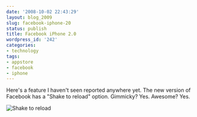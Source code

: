 ```yaml
---
date: '2008-10-02 22:43:29'
layout: blog_2009
slug: facebook-iphone-20
status: publish
title: Facebook iPhone 2.0
wordpress_id: '242'
categories:
- technology
tags:
- appstore
- facebook
- iphone
---
```


Here's a feature I haven't seen reported anywhere yet. The new version of
Facebook has a "Shake to reload" option. Gimmicky? Yes. Awesome? Yes.

![Shake to reload](http://s3.amazonaws.com/alexmuller/static/blog/2008-10-02-facebookiphone.png)
